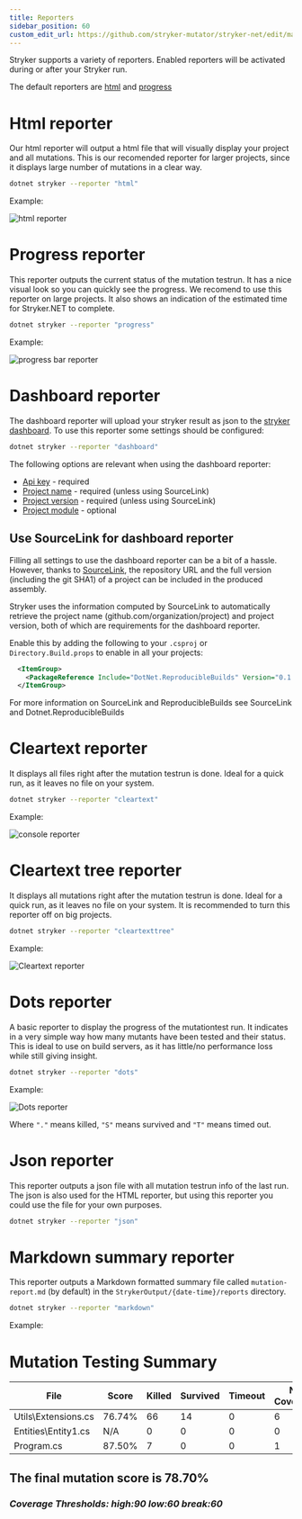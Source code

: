 ```yaml
---
title: Reporters
sidebar_position: 60
custom_edit_url: https://github.com/stryker-mutator/stryker-net/edit/master/docs/reporters.md
---
```


Stryker supports a variety of reporters. Enabled reporters will be activated during or after your Stryker run. 

The default reporters are [html](#html-reporter) and [progress](#progress-reporter)

# Html reporter
Our html reporter will output a html file that will visually display your project and all mutations. This is our recomended reporter for larger projects, since it displays large number of mutations in a clear way. 

```bash
dotnet stryker --reporter "html"
```

Example:

![html reporter](./images/html-report-net.png)

# Progress reporter
This reporter outputs the current status of the mutation testrun. It has a nice visual look so you can quickly see the progress. We recomend to use this reporter on large projects. It also shows an indication of the estimated time for Stryker.NET to complete.

```bash
dotnet stryker --reporter "progress"
```

Example:

![progress bar reporter](./images/progress-bar-net.png)

# Dashboard reporter
The dashboard reporter will upload your stryker result as json to the [stryker dashboard](https://dashboard.stryker-mutator.io/). To use this reporter some settings should be configured:

```bash
dotnet stryker --reporter "dashboard"
```

The following options are relevant when using the dashboard reporter:
- [Api key](./configuration.md#dashboard-api-key-string) - required
- [Project name](./configuration.md#project-infoname-string) - required (unless using SourceLink)
- [Project version](./configuration.md#project-infoversion-string) - required (unless using SourceLink)
- [Project module](./configuration.md#project-infomodule-string) - optional

## Use SourceLink for dashboard reporter​

Filling all settings to use the dashboard reporter can be a bit of a hassle. However, thanks to [SourceLink](https://github.com/dotnet/sourcelink#readme), the repository URL and the full version (including the git SHA1) of a project can be included in the produced assembly.

Stryker uses the information computed by SourceLink to automatically retrieve the project name (github.com/organization/project) and project version, both of which are requirements for the dashboard reporter.

Enable this by adding the following to your `.csproj` or `Directory.Build.props` to enable in all your projects:

``` xml
  <ItemGroup>
    <PackageReference Include="DotNet.ReproducibleBuilds" Version="0.1.66" PrivateAssets="All"/>
  </ItemGroup>
```

For more information on SourceLink and ReproducibleBuilds see SourceLink and Dotnet.ReproducibleBuilds

# Cleartext reporter
It displays all files right after the mutation testrun is done. Ideal for a quick run, as it leaves no file on your system.

```bash
dotnet stryker --reporter "cleartext"
```

Example:

![console reporter](./images/console-reporter-net.png)

# Cleartext tree reporter
It displays all mutations right after the mutation testrun is done. Ideal for a quick run, as it leaves no file on your system. It is recommended to turn this reporter off on big projects.

```bash
dotnet stryker --reporter "cleartexttree"
```

Example:

![Cleartext reporter](./images/console-reporter-tree.png)

# Dots reporter
A basic reporter to display the progress of the mutationtest run. It indicates in a very simple way how many mutants have been tested and their status. This is ideal to use on build servers, as it has little/no performance loss while still giving insight.

```bash
dotnet stryker --reporter "dots"
```

Example:

![Dots reporter](./images/console-dots-reporter-net.png)

Where `"."` means killed, `"S"` means survived and `"T"` means timed out.

# Json reporter
This reporter outputs a json file with all mutation testrun info of the last run. The json is also used for the HTML reporter, but using this reporter you could use the file for your own purposes.

```bash
dotnet stryker --reporter "json"
```

# Markdown summary reporter
This reporter outputs a Markdown formatted summary file called `mutation-report.md` (by default) in the `StrykerOutput/{date-time}/reports` directory.  

```bash
dotnet stryker --reporter "markdown"
```

Example:

# Mutation Testing Summary

| File                                                        | Score   | Killed | Survived | Timeout | No Coverage | Ingnored | Compile Errors | Total Detected | Total Undetected | Total Mutants |
| ----------------------------------------------------------- | ------- | ------ | -------- | ------- | ----------- | -------- | -------------- | -------------- | ---------------- | ------------- |
| Utils\\Extensions.cs      | 76.74%  | 66     | 14       | 0       | 6           | 9        | 0              | 66             | 20               | 95            |
| Entities\\Entity1.cs     | N\/A    | 0      | 0        | 0       | 0           | 0        | 0              | 0              | 0                | 0             |
| Program.cs                        | 87.50%  | 7      | 0        | 0       | 1           | 0        | 0              | 7              | 1                | 8             |

## The final mutation score is 78.70%

### *Coverage Thresholds: high:90 low:60 break:60*
